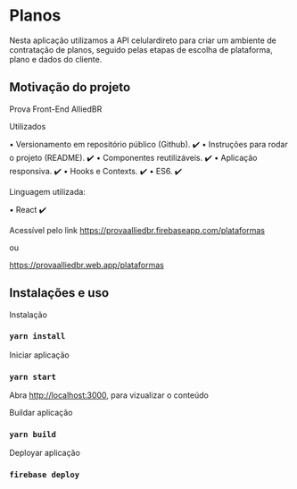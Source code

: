 # Planos <br/>
Nesta aplicação utilizamos a API celulardireto para criar um ambiente de contratação de planos, seguido pelas etapas de escolha de plataforma, plano e dados do cliente.

## Motivação do projeto<br/>
Prova Front-End AlliedBR<br/>

Utilizados

• Versionamento em repositório público (Github). ✔️
• Instruções para rodar o projeto (README). ✔️
• Componentes reutilizáveis. ✔️
• Aplicação responsiva. ✔️
• Hooks e Contexts. ✔️️
• ES6. ✔️️

Linguagem utilizada:

• React ✔️

Acessível pelo link
https://provaalliedbr.firebaseapp.com/plataformas

ou

https://provaalliedbr.web.app/plataformas


## Instalações e uso

Instalação

### `yarn install`

Iniciar aplicação

### `yarn start`
Abra [http://localhost:3000](http://localhost:3000), para vizualizar o conteúdo

Buildar aplicação

### `yarn build`

Deployar aplicação

### `firebase deploy`
